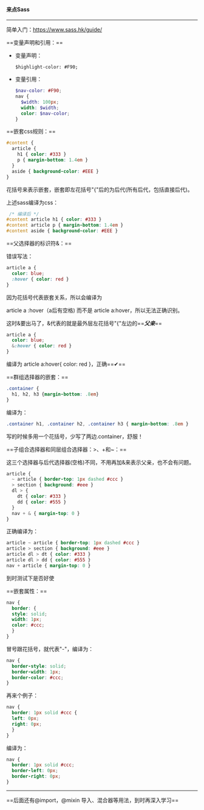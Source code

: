 #### 来点Sass

***



简单入门：https://www.sass.hk/guide/



==变量声明和引用：==

- 变量声明：

  ```
  $highlight-color: #F90;
  ```

- 变量引用：

  ```scss
  $nav-color: #F90;
  nav {
    $width: 100px;
    width: $width;
    color: $nav-color;
  }
  ```



==嵌套css规则：==

```scss
#content {
  article {
    h1 { color: #333 }
    p { margin-bottom: 1.4em }
  }
  aside { background-color: #EEE }
}
```

花括号来表示嵌套，嵌套即左花括号"{"后的为后代(所有后代，包括直接后代)。

上述sass编译为css：

```css
 /* 编译后 */
#content article h1 { color: #333 }
#content article p { margin-bottom: 1.4em }
#content aside { background-color: #EEE }
```



==父选择器的标识符&：==

错误写法：

```scss
article a {
  color: blue;
  :hover { color: red }
}
```

因为花括号代表嵌套关系，所以会编译为 

article a :hover（a后有空格) 而不是 article a:hover，所以无法正确识别。

这时&要出马了，&代表的就是最外层左花括号"{"左边的==***父亲***==

```scss
article a {
  color: blue;
  &:hover { color: red }
}
```

编译为 article a:hover{ color: red }，正确==✔==



==群组选择器的嵌套：==

```scss
.container {
  h1, h2, h3 {margin-bottom: .8em}
}
```

编译为：

```scss
.container h1, .container h2, .container h3 { margin-bottom: .8em }
```

写的时候多用一个花括号，少写了两边.container，舒服！



==子组合选择器和同层组合选择器：>、+和~：==

这三个选择器与后代选择器(空格)不同，不用再加&来表示父亲，也不会有问题。

```scss
article {
  ~ article { border-top: 1px dashed #ccc }
  > section { background: #eee }
  dl > {
    dt { color: #333 }
    dd { color: #555 }
  }
  nav + & { margin-top: 0 }
}
```

正确编译为：

```scss
article ~ article { border-top: 1px dashed #ccc }
article > section { background: #eee }
article dl > dt { color: #333 }
article dl > dd { color: #555 }
nav + article { margin-top: 0 }
```

到时测试下是否好使



==嵌套属性：==

```scss
nav {
  border: {
  style: solid;
  width: 1px;
  color: #ccc;
  }
}
```

冒号跟花括号，就代表"-"，编译为：

```scss
nav {
  border-style: solid;
  border-width: 1px;
  border-color: #ccc;
}
```

再来个例子：

```scss
nav {
  border: 1px solid #ccc {
  left: 0px;
  right: 0px;
  }
}
```

编译为：

```scss
nav {
  border: 1px solid #ccc;
  border-left: 0px;
  border-right: 0px;
}
```



***



==后面还有@import，@mixin 导入、混合器等用法，到时再深入学习==

